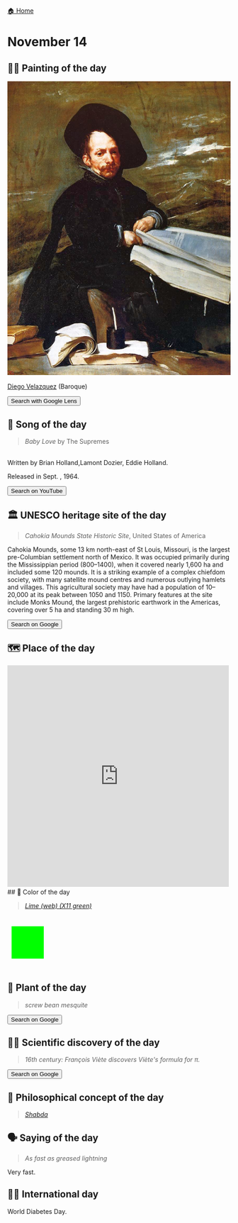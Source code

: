 
[🏠 Home](../../index.md)

# November 14

## 🧑‍🎨 Painting of the day

<img width="600" src="../img/Diego_Velazquez_1.jpg">

[Diego Velazquez](http://en.wikipedia.org/wiki/Diego_Velázquez) (Baroque)

<button class="btn btn-success"
onclick=" window.open('https://lens.google.com/uploadbyurl?url=https://iretes.github.io/one-a-day/data/img/Diego_Velazquez_1.jpg','_blank')">
Search with Google Lens
</button>

## 🎼 Song of the day

> *Baby Love*
by The Supremes

<br />Written by Brian Holland,Lamont Dozier, Eddie Holland.

Released in Sept. , 1964.

<button class="btn btn-success"
onclick=" window.open('http://www.youtube.com/search?q=Baby Love by The Supremes','_blank')">
Search on YouTube
</button>

## 🏛️ UNESCO heritage site of the day

> *Cahokia Mounds State Historic Site*, United States of America

<p>Cahokia Mounds, some 13 km north-east of St Louis, Missouri, is the largest pre-Columbian settlement north of Mexico. It was occupied primarily during the Mississippian period (800–1400), when it covered nearly 1,600 ha and included some 120 mounds. It is a striking example of a complex chiefdom society, with many satellite mound centres and numerous outlying hamlets and villages. This agricultural society may have had a population of 10–20,000 at its peak between 1050 and 1150. Primary features at the site include Monks Mound, the largest prehistoric earthwork in the Americas, covering over 5 ha and standing 30 m high.</p>

<button class="btn btn-success"
onclick=" window.open('http://www.google.com/search?q=Cahokia Mounds State Historic Site','_blank')">
Search on Google
</button>

## 🗺️ Place of the day

<iframe
src="https://www.mapcrunch.com"
name="mapcrunch"
width="500"
height="500"
allowTransparency="true"
scrolling="no"
frameborder="0"
>
</iframe>
## 🎨 Color of the day

> *[Lime (web) (X11 green)](https://en.wikipedia.org/wiki/Lime_(color)#Web_color_&quot;lime&quot;_(X11_Green))*

<div style="color:#00FF00; font-size: 100px;">&#9632;</div>

## 🌿 Plant of the day

> *screw bean mesquite*

<button class="btn btn-success"
onclick=" window.open('http://www.google.com/search?q=screw bean mesquite','_blank')">
Search on Google
</button>

## 🧑‍🔬 Scientific discovery of the day

> *16th century: François Viète discovers Viète's formula for π.*

<button class="btn btn-success"
onclick=" window.open('http://www.google.com/search?q=16th century: François Viète discovers Viète s formula for π.','_blank')"> 
Search on Google
</button>

## 💭 Philosophical concept of the day

> *[Shabda](https://en.wikipedia.org/wiki/Shabda)*

## 🗣️ Saying of the day

> *As fast as greased lightning*

Very fast.

## 🏳️‍🌈 International day

World Diabetes Day.